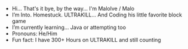 - Hi... That's it bye, by the way...  I'm Malolve / Malo
- I’m Into. Homestuck. ULTRAKILL...   And Coding his little favorite block game
- I’m currently learning...         Java or attempting too
- Pronouns:                         He/Him
- Fun fact:                         I have 300+ Hours on ULTRAKILL and still counting

<!---
Malolve/Malolve is a ✨ special ✨ repository because its `README.md` (this file) appears on your GitHub profile.
You can click the Preview link to take a look at your changes.
--->
